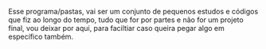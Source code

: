 Esse programa/pastas, vai ser um conjunto de pequenos estudos e códigos que fiz ao longo do tempo, tudo que for por partes e não for um projeto final, vou deixar por aqui, para faciltiar caso queira pegar algo em específico também.
